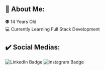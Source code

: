 ## 🌌 About Me:

👽 14 Years Old <br>
💻 Currently Learning Full Stack Development

## ✔️ Social Medias:
<div id="badges">
  <img src="https://img.shields.io/badge/LinkedIn-blue?logo=linkedin&logoColor=white" alt="LinkedIn Badge"/>
  <img src="https://img.shields.io/badge/Instagram-%23E4405F?logo=instagram&logoColor=white" alt="Instagram Badge">
</div>
